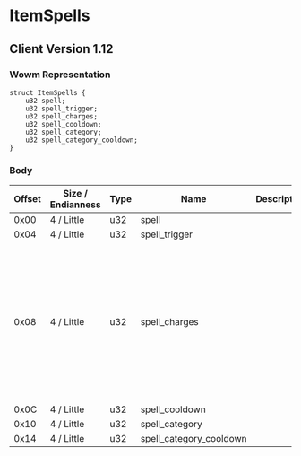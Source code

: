 # ItemSpells

## Client Version 1.12

### Wowm Representation
```rust,ignore
struct ItemSpells {
    u32 spell;
    u32 spell_trigger;
    u32 spell_charges;
    u32 spell_cooldown;
    u32 spell_category;
    u32 spell_category_cooldown;
}
```
### Body

| Offset | Size / Endianness | Type | Name | Description | Comment |
| ------ | ----------------- | ---- | ---- | ----------- | ------- |
| 0x00 | 4 / Little | u32 | spell |  |  |
| 0x04 | 4 / Little | u32 | spell_trigger |  |  |
| 0x08 | 4 / Little | u32 | spell_charges |  | let the database control the sign here. negative means that the item should be consumed once the charges are consumed. |
| 0x0C | 4 / Little | u32 | spell_cooldown |  |  |
| 0x10 | 4 / Little | u32 | spell_category |  |  |
| 0x14 | 4 / Little | u32 | spell_category_cooldown |  |  |

